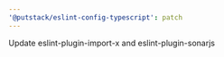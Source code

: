 ```yaml
---
'@putstack/eslint-config-typescript': patch
---
```


Update eslint-plugin-import-x and eslint-plugin-sonarjs
